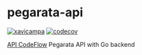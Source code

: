 # pegarata-api
[![xavicampa](https://circleci.com/gh/xavicampa/xavic-test.svg?style=svg)](https://app.circleci.com/pipelines/github/xavicampa/xavic-test)
[![codecov](https://codecov.io/gh/xavicampa/xavic-test/branch/main/graph/badge.svg?token=E6O8B7C0YB)](undefined)

[API CodeFlow](https://www.reprezen.com/api-codeflow-full-lifecycle-api-documentation-code-synchronization) Pegarata API with Go backend

